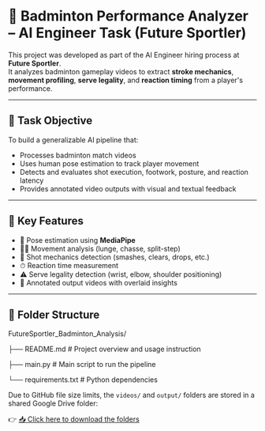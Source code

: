 # 🏸 Badminton Performance Analyzer – AI Engineer Task (Future Sportler)

This project was developed as part of the AI Engineer hiring process at **Future Sportler**.  
It analyzes badminton gameplay videos to extract **stroke mechanics**, **movement profiling**, **serve legality**, and **reaction timing** from a player's performance.

---

## 📌 Task Objective

To build a generalizable AI pipeline that:
- Processes badminton match videos
- Uses human pose estimation to track player movement
- Detects and evaluates shot execution, footwork, posture, and reaction latency
- Provides annotated video outputs with visual and textual feedback

---

## 🧠 Key Features

- 🎯 Pose estimation using **MediaPipe**
- 🏃‍♂️ Movement analysis (lunge, chasse, split-step)
- 🏸 Shot mechanics detection (smashes, clears, drops, etc.)
- ⏱ Reaction time measurement
- ⚠️ Serve legality detection (wrist, elbow, shoulder positioning)
- 🎥 Annotated output videos with overlaid insights

---

## 📁 Folder Structure

FutureSportler_Badminton_Analysis/

├── README.md # Project overview and usage instruction

├── main.py # Main script to run the pipeline 

└── requirements.txt # Python dependencies



Due to GitHub file size limits, the `videos/` and `output/` folders are stored in a shared Google Drive folder:

👉 [📥 Click here to download the folders](https://drive.google.com/drive/folders/1XsqGyEMekpagDMTCdT8msZfaSuJVAmF9?usp=sharing)

